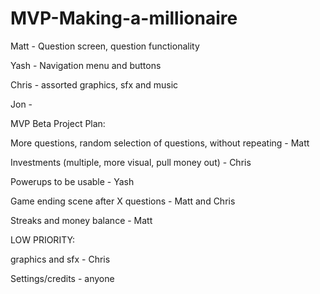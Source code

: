 # MVP-Making-a-millionaire

Matt - Question screen, question functionality

Yash - Navigation menu and buttons

Chris - assorted graphics, sfx and music

Jon - 



MVP Beta Project Plan:

More questions, random selection of questions, without repeating - Matt

Investments (multiple, more visual, pull money out) - Chris

Powerups to be usable - Yash

Game ending scene after X questions - Matt and Chris

Streaks and money balance - Matt


LOW PRIORITY:

graphics and sfx - Chris

Settings/credits - anyone
